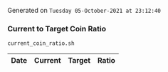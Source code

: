 Generated on `Tuesday 05-October-2021 at 23:12:40`

### Current to Target Coin Ratio
`current_coin_ratio.sh`

Date|Current|Target|Ratio
---|---|---|---
